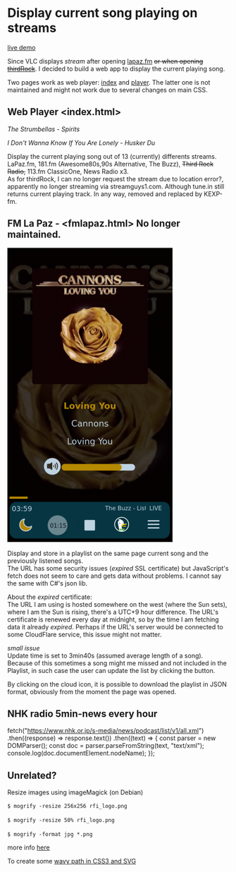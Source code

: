 # Display current song playing on streams

[live demo](https://ndlopez.github.io/web_player/)

Since VLC displays *stream* after opening [lapaz.fm](https://stream.consultoradas.com/8042/stream) ~~or when opening [thirdRock](https://rfcmedia3.streamguys1.com/thirdrock-sgplayer.aac)~~. I decided to build a web app to display the current playing song.

Two pages work as web player: [index](https://ndlopez.github.io/web_player/) and [player](https://ndlopez.github.io/web_player/player.html). The latter one is not maintained and might not work due to several changes on main CSS.

## Web Player <index.html>

*The Strumbellas - Spirits*

*I Don't Wanna Know If You Are Lonely - Husker Du*

Display the current playing song out of 13 (currently) differents streams. LaPaz.fm, 181.fm (Awesome80s,90s Alternative, The Buzz), ~~Third Rock Radio,~~ 113.fm ClassicOne, News Radio x3.<br> As for thirdRock, I can no longer request the stream due to location error?, apparently no longer streaming via streamguys1.com. Although tune.in still returns current playing track. In any way, removed and replaced by KEXP-fm.

## FM La Paz - <fmlapaz.html> No longer maintained. 

![new design](assets/web_player_20240301.png)

Display and store in a playlist on the same page current song and the previously listened songs.<br>
The URL has some security issues (*expired* SSL certificate) but JavaScript's fetch does not seem to care and gets data without problems. I cannot say the same with C#'s json lib.

About the *expired* certificate:<br>
The URL I am using is hosted somewhere on the west (where the Sun sets), where I am the Sun is rising, there's a UTC+9 hour difference. The URL's certificate is renewed every day at midnight, so by the time I am fetching data it already *expired*. Perhaps if the URL's server would be connected to some CloudFlare service, this issue might not matter.

*small issue*<br>
Update time is set to 3min40s (assumed average length of a song). Because of this sometimes a song might me missed and not included in the Playlist, in such case the user can update the list by clicking the <reload> button.

By clicking on the cloud icon, it is possible to download the playlist in JSON format, obviously from the moment the page was opened.

## NHK radio 5min-news every hour

fetch("https://www.nhk.or.jp/s-media/news/podcast/list/v1/all.xml")
  .then((response) => response.text())
  .then((text) => {
    const parser = new DOMParser();
    const doc = parser.parseFromString(text, "text/xml");
    console.log(doc.documentElement.nodeName);
  });

## Unrelated?

Resize images using imageMagick (on Debian)

    $ mogrify -resize 256x256 rfi_logo.png

    $ mogrify -resize 50% rfi_logo.png

    $ mogrify -format jpg *.png

more info [here](https://imagemagick.org/script/mogrify.php)

To create some [wavy path in CSS3 and SVG](https://css-tricks.com/how-to-create-wavy-shapes-patterns-in-css/#top-of-site)

<!--
<svg id="vol_icon" xmlns="http://www.w3.org/2000/svg" viewBox="0 0 32 32" width="32" height="32" fill="none" stroke="currentcolor" stroke-linecap="round" stroke-linejoin="round" stroke-width="2">
<path fill="#bed2e0" d="M20 16 C20 8 15 2 15 2 L8 10 2 10 2 22 8 22 15 30 C15 30 20 24 20 16 Z"/>
 <path d="M21 2 C21 2 25 6 25 16 25 26 21 30 21 30 M27 4 C27 4 30 8 30 16 30 24 27 28 27 28"/></svg>

div id="player" style="position: fixed;bottom: 0;z-index: 100;float:none;box-sizing: content-box;">
  <ul>
    <li><a><div><label for="vol_input" onclick="volume_mute(0)">
      <img id="vol_icon" src="assets/volume-svgrepo.svg" width="38"/></label>
      <input id="vol_input" class="volume-vertical" type="range" min="0" max="100" value="80" step="10" oninput="audioConnect.volume = this.value/100" onchange="this.oninput()"></div>
      <-volume-></a>
    </li>
    <li><a title="back to home" href="../index.html">
      <svg id="prev_play" xmlns="http://www.w3.org/2000/svg" viewBox="0 0 42 42" width="42" height="42" fill="#bed2e0" stroke="#2e4054" stroke-linecap="round" stroke-linejoin="round" stroke-width="4">
        <circle stroke-width="0" cx="21" cy="21" r="20"/><-M30 30 L30 10 12 20Z M11 30 L11 10->
        <path fill= "#2e4054" d="M28 28 L28 14 15 21Z M14 28 L14 14"/></svg>
      </a></li>
    <li><a id="playBtn" title="start stream"></a></li>
    <li><a href="fmlapaz.html" title="Go to FM LaPaz">
      <svg id="next_play" xmlns="http://www.w3.org/2000/svg" viewBox="0 0 42 42" width="42" height="42" fill="#bed2e0" stroke="#2e4054" stroke-linecap="round" stroke-linejoin="round" stroke-width="4">
      <-path d="M9 25 L25 16 9 7Z M25 25 L25 7"/"M12 30 L12 10 30 20Z M31 30 L31 10"->
      <circle stroke-width="0" cx="21" cy="21" r="20"/>
      <path fill="#2e4054" d="M15 28 L15 14 25 21Z M28 28 L28 14" /></svg></a>
    </li>        
    <li><a target="_blank" href="/" title="about this">
      <div id="gifElm" class="equalizer no-audio"><div>
        <span></span><span></span><span></span><span></span><span></span><span></span>
        </div></div></a>
    </li>
  </ul>
</div-->

<!--svg width="18px" height="20px" viewBox="0 0 8 10" xmlns="http://www.w3.org/2000/svg" aria-hidden="true">
      <path transform="translate(-1682.000000, -935.000000)" d="M1687,935 L1687,945 L1690,945 L1690,935 L1687,935 Z M1682,935 L1682,945 L1685,945 L1685,935 L1682,935 Z" fill="currentColor"></path></svg>
    <svg id="sub_play" viewBox="0 0 16 16" width="32px" height="32px" xmlns="http://www.w3.org/2000/svg" aria-hidden="true">
      <path class="paused" d="M12.322 7.576a.5.5 0 010 .848l-6.557 4.098A.5.5 0 015 12.098V3.902a.5.5 0 01.765-.424l6.557 4.098z" fill="currentColor"></path></svg-->

<!--aside id='player2'>
<div class='col15 float_left' id='cover_art'>
<img src='assets/phantogram.jpg' width='60' height='60'/></div>
<div class='col70 float_left'><div id='cover_title' class='col_50 float_left'>
<span>You don't get me high anymore</span><span>Phantogram</span></div><div class='col_20 float_left'><svg id='play2' 
    xmlns='http://www.w3.org/2000/svg' viewBox='0 0 60 60' width='60' height='60' stroke='#2e4054' fill='#bed2e0' stroke-linecap='round' stroke-linejoin='round' stroke-width='4'>
    <circle class='paused no_mobil' cx='30' cy='30' r='26'/>
    <path class='paused' fill='#2e4054' d='M23 40 L23 20 43 30Z'/></svg>
  </div>
  <div class='float_left padding_10 no_mobil'>
    <label for='vol_input' onclick='volume_mute(0)'>
      <img id='vol_icon' src='assets/volume-svgrepo.svg' width='32'/></label>
      <input id='vol_input' class='no_desktop no_mobil' type='range' min='0' max='100' value='80' step='10' oninput='audioConnect.volume = this.value/100' onchange='this.oninput()'>
  </div>
</div>
<div class='col15 float_left'>
  <div id='gifElm' class='equalizer no-audio'>
    <div><span></span><span></span><span></span><span></span>
      <span></span><--span></span-></div></div>
</div>
</aside-->
